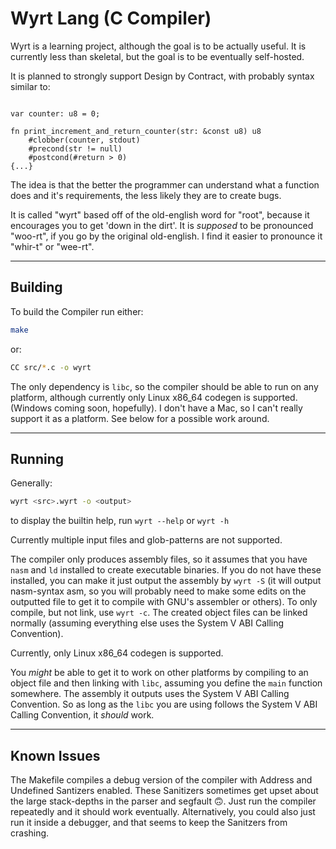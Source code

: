 # Wyrt Lang (C Compiler)

Wyrt is a learning project, although the goal is to be actually useful.
It is currently less than skeletal, but the goal is to be eventually self-hosted.

It is planned to strongly support Design by Contract, with probably syntax similar to:
```

var counter: u8 = 0;

fn print_increment_and_return_counter(str: &const u8) u8
	#clobber(counter, stdout)
	#precond(str != null)
	#postcond(#return > 0)
{...}
```
The idea is that the better the programmer can understand what a function does and it's requirements, the less likely they are to create bugs.

It is called "wyrt" based off of the old-english word for "root", because it encourages you to get 'down in the dirt'.
It is _supposed_ to be pronounced "woo-rt", if you go by the original old-english.
I find it easier to pronounce it "whir-t" or "wee-rt". 

---

## Building

To build the Compiler run either:
```bash
make
```
or:

```bash
CC src/*.c -o wyrt
```

The only dependency is `libc`, so the compiler should be able to run on any platform, although currently only Linux x86_64 codegen is supported.
(Windows coming soon, hopefully). I don't have a Mac, so I can't really support it as a platform.
See below for a possible work around.


---

## Running
Generally:
```bash
wyrt <src>.wyrt -o <output>
```
to display the builtin help, run `wyrt --help` or `wyrt -h`

Currently multiple input files and glob-patterns are not supported.

The compiler only produces assembly files, so it assumes that you have `nasm` and `ld` installed to create executable binaries.
If you do not have these installed, you can make it just output the assembly by `wyrt -S` (it will output nasm-syntax asm, so you will probably need to make some edits on the outputted file to get it to compile with GNU's assembler or others).
To only compile, but not link, use `wyrt -c`. The created object files can be linked normally (assuming everything else uses the System V ABI Calling Convention).

Currently, only Linux x86_64 codegen is supported.

You *might* be able to get it to work on other platforms by compiling to an object file and then linking with `libc`, assuming you define the `main` function somewhere.
The assembly it outputs uses the System V ABI Calling Convention.
So as long as the `libc` you are using follows the System V ABI Calling Convention, it *should* work.

---

## Known Issues
The Makefile compiles a debug version of the compiler with Address and Undefined Santizers enabled.
These Sanitizers sometimes get upset about the large stack-depths in the parser and segfault :upside_down_face:.
Just run the compiler repeatedly and it should work eventually.
Alternatively, you could also just run it inside a debugger, and that seems to keep the Sanitzers from crashing. 
